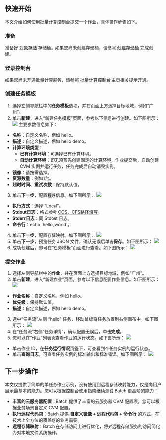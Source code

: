 ## 快速开始
本文介绍如何使用批量计算控制台提交一个作业，具体操作步骤如下。

### 准备
准备好 [对象存储](https://cloud.tencent.com/document/product/436) 存储桶。如果您尚未创建存储桶，请参照 [创建存储桶](https://cloud.tencent.com/document/product/436/13309) 完成创建。

### 登录控制台
如果您尚未开通批量计算服务，请参照 [批量计算控制台](https://console.cloud.tencent.com/batch/task) 主页相关提示开通。

### 创建任务模板

1. 选择左侧导航栏中的**任务模板**选项，并在页面上方选择目标地域，例如“广州”。
2. 单击**新建**，进入“新建任务模板”页面，参考以下信息进行创建。如下图所示：
![](https://main.qcloudimg.com/raw/b40227e929e3f791c843a7fbf5424e13.png)
主要参数信息如下：
 - **名称**：自定义名称，例如 hello。
 - **描述**：自定义描述，例如 hello demo。
 - **计算环境类型**：
    - **已有计算环境**：可选择已有计算环境。
    - **自动计算环境**：即无须预先创建固定的计算环境。作业提交后，自动创建 CVM 实例并运行任务，任务完成后自动销毁实例。
 - **镜像**：请按需选择。
 - **资源数量**：例如1台。
 - **超时时间、重试次数**：保持默认值。
3. 单击**下一步**，配置程序信息。如下图所示：
![](https://main.qcloudimg.com/raw/c114524a017612f42ac4469209640717.png)
 - **执行方式**：选择 “Local”。
 - **Stdout日志**：格式参考 [COS、CFS路径填写](https://cloud.tencent.com/document/product/599/13996)。
 - **Stderr日志**：同 Stdout 日志。
 - **命令行**：echo 'hello, world'。
4. 单击**下一步**，配置存储映射。如下图所示：
![](https://main.qcloudimg.com/raw/eeb207068b501750b633627f720532fb.png)
5. 单击**下一步**，预览任务 JSON 文件，确认无误后单击**保存**。如下图所示：
  ![](https://mc.qcloudimg.com/static/img/7a462bf1530b0d867473fc95e316943e/image.jpg)
6. 成功创建后，即可在“任务模板”页面进行查看。如下图所示：
![](https://main.qcloudimg.com/raw/bb59f7717acf0f6bfb4239b411bb5d18.png)

### 提交作业
1. 选择左侧导航栏中的**作业**，并在页面上方选择目标地域，例如“广州”。
2. 单击**新建**，进入“新建作业”页面，参考以下信息配置作业信息。如下图所示：
![](https://main.qcloudimg.com/raw/b5475b07644004c731a89387aa0ac33c.png)
 - **作业名称**：自定义名称，例如 hello。
 - **优先级**：保持默认值。
 - **描述**：自定义描述，例如 hello demo。
3. 选中“任务流”左侧 “hello” 任务，移动鼠标将任务放置到右侧画布中。如下图所示：
![](https://main.qcloudimg.com/raw/1c0f1b3c61d91116266df65cba646e83.png)
4. 在“任务流”右侧“任务详情”，确认配置无误后，单击**完成**。
5. 您可以在“作业”列表页查看作业的运行状态。如下图所示：
![](https://main.qcloudimg.com/raw/56222552b1be6bb85cc80f222dca6092.png)
 - 单击作业 ID，在**任务运行情况**页签下，可查看到个任务实例的运行状态。
 - 单击**查询日志**，可查看任务实例的标准输出和标准错误。如下图所示：
![](https://main.qcloudimg.com/raw/3b4e91e04b97937377de214c8832982e.png)

## 下一步操作
本文仅提供了简单的单任务作业示例，没有使用到远程存储映射能力，仅是向用户展示最基本的能力。您可以根据控制台使用指南继续测试 Batch 更高阶的能力：
- **丰富的云服务器配置**：Batch 提供了丰富的云服务器 CVM 配置项，您可以根据业务场景自定义 CVM 配置。
- **执行远程代码包**：Batch 提供 **自定义镜像 + 远程代码包 + 命令行** 的方式，在技术上全方位的覆盖您的业务需要。
- **远程存储映射**：Batch 在存储访问上进行优化，将对远程存储服务的访问简化为对本地文件系统操作。
